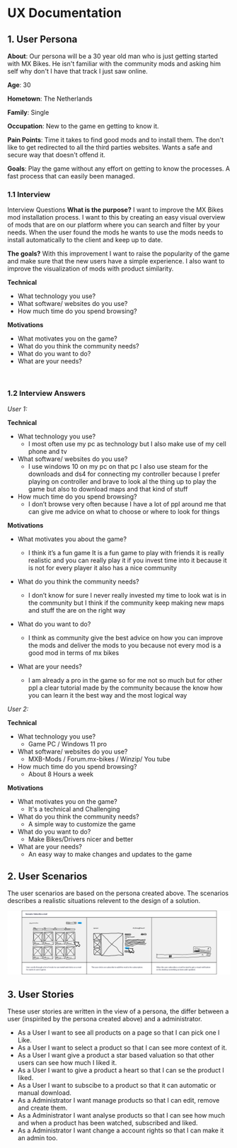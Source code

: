 # UX Documentation

## 1. User Persona

**About**: 
Our persona will be a 30 year old man who is just getting started with MX Bikes. He isn't familiar with the community mods and asking him self why don't I have that track I just saw online.

**Age**: 30

**Hometown**: The Netherlands

**Family**: Single

**Occupation**: New to the game en getting to know it.

**Pain Points**: Time it takes to find good mods and to install them. The don't like to get redirected to all the third parties websites. Wants a safe and secure way that doesn't offend it.

**Goals**: Play the game without any effort on getting to know the processes. A fast process that can easily been managed.


### 1.1 Interview
Interview Questions
**What is the purpose?**
I want to improve the MX Bikes mod installation process. I want to this by creating an easy visual overview of mods that are on our platform where you can search and filter by your needs.  When the user found the mods he wants to use the mods needs to install automatically to the client and keep up to date.

**The goals?**
With this improvement I want to raise the popularity of the game and make sure that the new users have a simple experience. I also want to improve the visualization of mods with product similarity.

**Technical**
- What technology you use?
- What software/ websites do you use?
- How much time do you spend browsing?

**Motivations**
- What motivates you on the game?
- What do you think the community needs?
- What do you want to do?
- What are your needs?

<br>

### 1.2 Interview Answers
*User 1:*

**Technical**
- What technology you use?
    - I most often use my pc as technology but I also make use of my cell phone and tv 
- What software/ websites do you use?
    - I use windows 10 on my pc on that pc I also use steam for the downloads and ds4 for connecting my controller because I prefer playing on controller and brave to look al the thing up to play the game but also to download maps and that kind of stuff
- How much time do you spend browsing?
    - I don’t browse very often because I have a lot of ppl around me that can give me advice on what to choose or where to look for things

**Motivations**
- What motivates you about the game?
    - I think it’s a fun game It is a fun game to play with friends it is really realistic and you can really play it if you invest time into it because it is not for every player it also has a nice community  
- What do you think the community needs?
    - I don’t know for sure I never really invested my time to look wat is in the community but I think if the community keep making new maps and stuff the are on the right way
- What do you want to do?
    - I think as community give the best advice on how you can improve the mods and deliver the mods to you because not every mod is a good mod in terms of mx bikes

- What are your needs?
    - I am already a pro in the game so for me not so much but for other ppl a clear tutorial made by the community because the know how you can learn it the best way and the most logical way 

*User 2:*

**Technical**
- What technology you use?
    - Game PC  / Windows 11 pro
- What software/ websites do you use?
    - MXB-Mods / Forum.mx-bikes / Winzip/ You tube
- How much time do you spend browsing?
    - About 8 Hours a week

**Motivations**
- What motivates you on the game?
    - It's a technical and Challenging
- What do you think the community needs?
    - A simple way to customize the game
- What do you want to do?
    - Make Bikes/Drivers nicer and better
- What are your needs?
    - An easy way to make changes and updates to the game


## 2. User Scenarios
The user scenarios are based on the persona created above. The scenarios describes a realistic situations relevent to the design of a solution.

![scenario subscribeMod](../utils/scenario_subscribeMod.png)

## 3. User Stories
These user stories are written in the view of a persona, the differ between a user (inspirited by the persona created above) and a administrator.
- As a User I want to see all products on a page so that I can pick one I Like.
- As a User I want to select a product so that I can see more context of it.
- As a User I want give a product a star based valuation so that other users can see how much I liked it.
- As a User I want to give a product a heart so that I can se the product I liked.
- As a User I want to subscibe to a product so that it can automatic or manual download.
- As a Administrator I want manage products so that I can edit, remove and create them.
- As a Administrator I want analyse products so that I can see how much and when a product has been watched, subscribed and liked.
- As a Administrator I want change a account rights so that I can make it an admin too.
